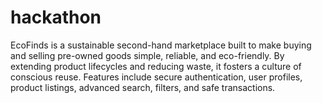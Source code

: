 # hackathon
EcoFinds is a sustainable second-hand marketplace built to make buying and selling pre-owned goods simple, reliable, and eco-friendly. By extending product lifecycles and reducing waste, it fosters a culture of conscious reuse. Features include secure authentication, user profiles, product listings, advanced search, filters, and safe transactions.
